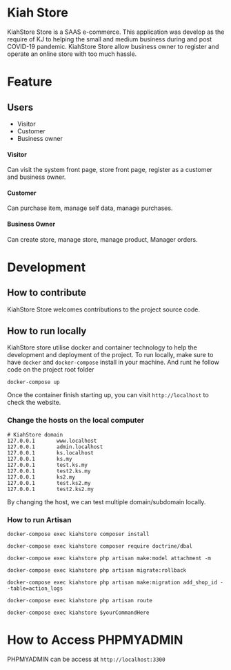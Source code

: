 # Kiah Store

KiahStore Store is a SAAS e-commerce. This application was develop as the require of KJ to helping the small and medium business during and post COVID-19 pandemic. KiahStore Store allow business owner to register and operate an online store with too much hassle.


# Feature

## Users
- Visitor
- Customer
- Business owner
#### Visitor

Can visit the system front page, store front page, register as a customer and business owner.

#### Customer
Can purchase item, manage self data, manage purchases.

#### Business Owner
Can create store, manage store, manage product, Manager orders.

# Development

## How to contribute

KiahStore Store welcomes contributions to the project source code. 

## How to run locally

KiahStore store utilise docker and container technology to help the development and deployment of the project. To run locally, make sure to have `docker` and `docker-compose` install in your machine. And runt he follow code on the project root folder
```
docker-compose up
```
Once the container finish starting up, you can visit `http://localhost` to check the website.

### Change the hosts on the local computer

```
# KiahStore domain
127.0.0.1       www.localhost
127.0.0.1       admin.localhost
127.0.0.1       ks.localhost
127.0.0.1       ks.my
127.0.0.1       test.ks.my
127.0.0.1       test2.ks.my
127.0.0.1       ks2.my
127.0.0.1       test.ks2.my
127.0.0.1       test2.ks2.my
```
By changing the host, we can test multiple domain/subdomain locally.

### How to run Artisan

```
docker-compose exec kiahstore composer install

docker-compose exec kiahstore composer require doctrine/dbal

docker-compose exec kiahstore php artisan make:model attachment -m

docker-compose exec kiahstore php artisan migrate:rollback

docker-compose exec kiahstore php artisan make:migration add_shop_id --table=action_logs

docker-compose exec kiahstore php artisan route

docker-compose exec kiahstore $yourCommandHere
```

# How to Access PHPMYADMIN

PHPMYADMIN can be access at `http://localhost:3300`